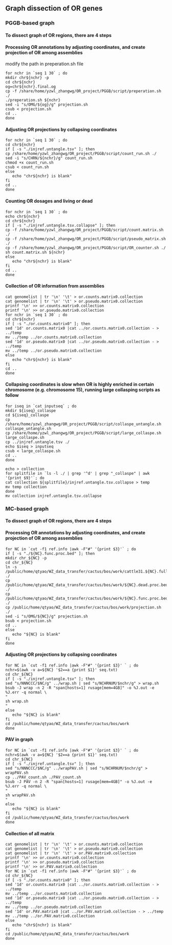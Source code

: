 ## Graph dissection of OR genes
### PGGB-based graph
#### To dissect graph of OR regions, there are 4 steps
#### Processing OR annotations by adjusting coordinates, and create projection of OR among assemblies
modify the path in preperation.sh file
```
for nchr in `seq 1 30` ; do
mkdir chr${nchr} -p
cd chr${nchr}
og=chr${nchr}.final.og
cp -f /share/home/yzwl_zhangwg/OR_project/PGGB/script/preperation.sh ./
./preperation.sh ${nchr}
sed -i "s/OMG/${og}/g" projection.sh
csub < projection.sh
cd ..
done
```
#### Adjusting OR projections by collapsing coordinates
```
for nchr in `seq 1 30` ; do
cd chr${nchr}
if [ -s "./injref.untangle.tsv" ]; then
cp /share/home/yzwl_zhangwg/OR_project/PGGB/script/count_run.sh ./
sed -i "s/CHRN/${nchr}/g" count_run.sh
chmod +x count_run.sh
csub < count_run.sh
else 
   echo "chr${nchr} is blank"
fi
cd ..
done
```
#### Counting OR dosages and living or dead
```
for nchr in `seq 1 30` ; do
echo chr${nchr}
cd chr${nchr}
if [ -s "./injref.untangle.tsv.collapse" ]; then
cp -f /share/home/yzwl_zhangwg/OR_project/PGGB/script/count.matrix.sh ./
cp -f /share/home/yzwl_zhangwg/OR_project/PGGB/script/pseudo_matrix.sh ./
cp -f /share/home/yzwl_zhangwg/OR_project/PGGB/script/OR_counter.sh ./
sh count.matrix.sh ${nchr}
else 
   echo "chr${nchr} is blank"
fi
cd ..
done
```

#### Collection of OR information from assemblies
```
cat genomelist | tr '\n' '\t' > or.counts.matrix0.collection
cat genomelist | tr '\n' '\t' > or.pseudo.matrix0.collection
printf '\n' >> or.counts.matrix0.collection
printf '\n' >> or.pseudo.matrix0.collection
for nchr in `seq 1 30` ; do
cd chr${nchr}
if [ -s "./or.counts.matrix0" ]; then
sed '1d' or.counts.matrix0 |cat ../or.counts.matrix0.collection - > ../temp
mv ../temp ../or.counts.matrix0.collection
sed '1d' or.pseudo.matrix0 |cat ../or.pseudo.matrix0.collection - > ../temp
mv ../temp ../or.pseudo.matrix0.collection
else 
   echo "chr${nchr} is blank"
fi
cd ..
done
```
#### Collapsing coordinates is slow when OR is highly enriched in certain chromosome (e.g. chromosome 15), running large collasping scripts as follow
```
for iseq in `cat inputseq` ; do
mkdir ${iseq}_collaspe 
cd ${iseq}_collaspe 
cp /share/home/yzwl_zhangwg/OR_project/PGGB/script/collaspe_untangle.sh collaspe_untangle.sh 
cp /share/home/yzwl_zhangwg/OR_project/PGGB/script/large_collaspe.sh large_collaspe.sh
cp ../injref.untangle.tsv ./
echo $iseq > inputseq
csub < large_collaspe.sh
cd ..
done
```
```
echo > collection 
for splitfile in `ls -l ./ | grep '^d' | grep "_collaspe" | awk '{print $9}'`; do
cat collection ${splitfile}/injref.untangle.tsv.collapse > temp
mv temp collection
done
mv collection injref.untangle.tsv.collapse
```


### MC-based graph
#### To dissect graph of OR regions, there are 4 steps
#### Processing OR annotations by adjusting coordinates, and create projection of OR among assemblies
```
for NC in `cut -f1 ref.info |awk -F"#" '{print $3}'` ; do
if [ -s "./${NC}.func.proc.bed" ]; then
mkdir chr_${NC} -p
cd chr_${NC}
ln -s /public/home/qtyao/WZ_data_transfer/cactus/bos/work/cattle31.${NC}.full.og ./
cp /public/home/qtyao/WZ_data_transfer/cactus/bos/work/${NC}.dead.proc.bed ./
cp /public/home/qtyao/WZ_data_transfer/cactus/bos/work/${NC}.func.proc.bed ./
cp /public/home/qtyao/WZ_data_transfer/cactus/bos/work/projection.sh ./
sed -i "s/OMG/${NC}/g" projection.sh
bsub < projection.sh
cd ..
else 
   echo "${NC} is blank"
fi 
done
```
#### Adjusting OR projections by collapsing coordinates
```
for NC in `cut -f1 ref.info |awk -F"#" '{print $3}' ` ; do
nchr=$(awk -v a=${NC} '$2==a {print $1}' seq.txt)
cd chr_${NC}
if [ -s "./injref.untangle.tsv" ]; then
sed "s/NNNCCC/$NC/g" ../wrap.sh | sed "s/NCHRNUM/$nchr/g" > wrap.sh
bsub -J wrap -n 2 -R "span[hosts=1] rusage[mem=4GB]" -o %J.out -e %J.err -q normal \
"
sh wrap.sh
"
else 
   echo "${NC} is blank"
fi 
cd /public/home/qtyao/WZ_data_transfer/cactus/bos/work
done
```
#### PAV in graph
```
for NC in `cut -f1 ref.info |awk -F"#" '{print $3}' ` ; do
nchr=$(awk -v a=${NC} '$2==a {print $1}' seq.txt)
cd chr_${NC}
if [ -s "./injref.untangle.tsv" ]; then
sed "s/NNNCCC/$NC/g" ../wrapPAV.sh | sed "s/NCHRNUM/$nchr/g" > wrapPAV.sh
cp ../PAV_count.sh ./PAV_count.sh
bsub -J PAV -n 2 -R "span[hosts=1] rusage[mem=4GB]" -o %J.out -e %J.err -q normal \
"
sh wrapPAV.sh
"
else 
   echo "${NC} is blank"
fi 
cd /public/home/qtyao/WZ_data_transfer/cactus/bos/work
done
```

#### Collection of all matrix
```
cat genomelist | tr '\n' '\t' > or.counts.matrix0.collection
cat genomelist | tr '\n' '\t' > or.pseudo.matrix0.collection
cat genomelist | tr '\n' '\t' > or.PAV.matrix0.collection
printf '\n' >> or.counts.matrix0.collection
printf '\n' >> or.pseudo.matrix0.collection
printf '\n' >> or.PAV.matrix0.collection
for NC in `cut -f1 ref.info |awk -F"#" '{print $3}'` ; do
cd chr_${NC}
if [ -s "./or.counts.matrix0" ]; then
sed '1d' or.counts.matrix0 |cat ../or.counts.matrix0.collection - > ../temp
mv ../temp ../or.counts.matrix0.collection
sed '1d' or.pseudo.matrix0 |cat ../or.pseudo.matrix0.collection - > ../temp
mv ../temp ../or.pseudo.matrix0.collection
sed '1d' or.PAV.matrix0 |cat ../or.PAV.matrix0.collection - > ../temp
mv ../temp ../or.PAV.matrix0.collection
else 
   echo "chr${nchr} is blank"
fi
cd /public/home/qtyao/WZ_data_transfer/cactus/bos/work
done
```


